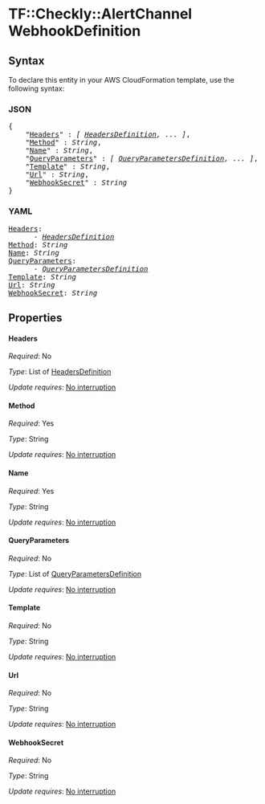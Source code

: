 # TF::Checkly::AlertChannel WebhookDefinition

## Syntax

To declare this entity in your AWS CloudFormation template, use the following syntax:

### JSON

<pre>
{
    "<a href="#headers" title="Headers">Headers</a>" : <i>[ <a href="headersdefinition.md">HeadersDefinition</a>, ... ]</i>,
    "<a href="#method" title="Method">Method</a>" : <i>String</i>,
    "<a href="#name" title="Name">Name</a>" : <i>String</i>,
    "<a href="#queryparameters" title="QueryParameters">QueryParameters</a>" : <i>[ <a href="queryparametersdefinition.md">QueryParametersDefinition</a>, ... ]</i>,
    "<a href="#template" title="Template">Template</a>" : <i>String</i>,
    "<a href="#url" title="Url">Url</a>" : <i>String</i>,
    "<a href="#webhooksecret" title="WebhookSecret">WebhookSecret</a>" : <i>String</i>
}
</pre>

### YAML

<pre>
<a href="#headers" title="Headers">Headers</a>: <i>
      - <a href="headersdefinition.md">HeadersDefinition</a></i>
<a href="#method" title="Method">Method</a>: <i>String</i>
<a href="#name" title="Name">Name</a>: <i>String</i>
<a href="#queryparameters" title="QueryParameters">QueryParameters</a>: <i>
      - <a href="queryparametersdefinition.md">QueryParametersDefinition</a></i>
<a href="#template" title="Template">Template</a>: <i>String</i>
<a href="#url" title="Url">Url</a>: <i>String</i>
<a href="#webhooksecret" title="WebhookSecret">WebhookSecret</a>: <i>String</i>
</pre>

## Properties

#### Headers

_Required_: No

_Type_: List of <a href="headersdefinition.md">HeadersDefinition</a>

_Update requires_: [No interruption](https://docs.aws.amazon.com/AWSCloudFormation/latest/UserGuide/using-cfn-updating-stacks-update-behaviors.html#update-no-interrupt)

#### Method

_Required_: Yes

_Type_: String

_Update requires_: [No interruption](https://docs.aws.amazon.com/AWSCloudFormation/latest/UserGuide/using-cfn-updating-stacks-update-behaviors.html#update-no-interrupt)

#### Name

_Required_: Yes

_Type_: String

_Update requires_: [No interruption](https://docs.aws.amazon.com/AWSCloudFormation/latest/UserGuide/using-cfn-updating-stacks-update-behaviors.html#update-no-interrupt)

#### QueryParameters

_Required_: No

_Type_: List of <a href="queryparametersdefinition.md">QueryParametersDefinition</a>

_Update requires_: [No interruption](https://docs.aws.amazon.com/AWSCloudFormation/latest/UserGuide/using-cfn-updating-stacks-update-behaviors.html#update-no-interrupt)

#### Template

_Required_: No

_Type_: String

_Update requires_: [No interruption](https://docs.aws.amazon.com/AWSCloudFormation/latest/UserGuide/using-cfn-updating-stacks-update-behaviors.html#update-no-interrupt)

#### Url

_Required_: No

_Type_: String

_Update requires_: [No interruption](https://docs.aws.amazon.com/AWSCloudFormation/latest/UserGuide/using-cfn-updating-stacks-update-behaviors.html#update-no-interrupt)

#### WebhookSecret

_Required_: No

_Type_: String

_Update requires_: [No interruption](https://docs.aws.amazon.com/AWSCloudFormation/latest/UserGuide/using-cfn-updating-stacks-update-behaviors.html#update-no-interrupt)

